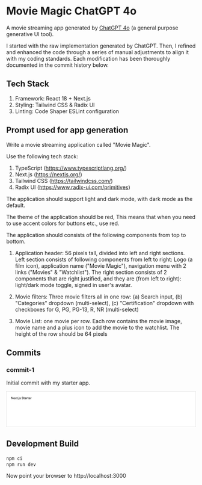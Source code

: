 # Movie Magic ChatGPT 4o

A movie streaming app generated by [ChatGPT 4o](https://chatgpt.com) (a general
purpose generative UI tool).

I started with the raw implementation generated by ChatGPT. Then, I refined and
enhanced the code through a series of manual adjustments to align it with my
coding standards. Each modification has been thoroughly documented in the commit
history below.

## Tech Stack

1. Framework: React 18 + Next.js
2. Styling: Tailwind CSS & Radix UI
3. Linting: Code Shaper ESLint configuration

## Prompt used for app generation

Write a movie streaming application called "Movie Magic".

Use the following tech stack:

1. TypeScript (https://www.typescriptlang.org/)
2. Next.js (https://nextjs.org/)
3. Tailwind CSS (https://tailwindcss.com/)
4. Radix UI (https://www.radix-ui.com/primitives)

The application should support light and dark mode, with dark mode as the
default.

The theme of the application should be red, This means that when you need to use
accent colors for buttons etc., use red.

The application should consists of the following components from top to bottom.

1. Application header: 56 pixels tall, divided into left and right sections.
   Left section consists of following components from left to right: Logo (a
   film icon), application name ("Movie Magic"), navigation menu with 2 links
   ("Movies" & "Watchlist"). The right section consists of 2 components that are
   right justified, and they are (from left to right): light/dark mode toggle,
   signed in user's avatar.

2. Movie filters: Three movie filters all in one row: (a) Search input, (b)
   "Categories" dropdown (multi-select), (c) "Certification" dropdown with
   checkboxes for G, PG, PG-13, R, NR (multi-select)

3. Movie List: one movie per row. Each row contains the movie image, movie name
   and a plus icon to add the movie to the watchlist. The height of the row
   should be 64 pixels

## Commits

### commit-1

Initial commit with my starter app.

![Screenshot](assets/screenshot.png)

## Development Build

```shell
npm ci
npm run dev
```

Now point your browser to http://localhost:3000
